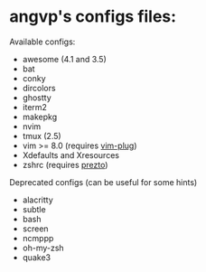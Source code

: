 angvp's configs files:
======================


Available configs:

- awesome (4.1 and 3.5)
- bat
- conky
- dircolors
- ghostty
- iterm2
- makepkg
- nvim
- tmux (2.5)
- vim >= 8.0 (requires [vim-plug](https://github.com/junegunn/vim-plug/))
- Xdefaults and Xresources
- zshrc (requires [prezto](https://github.com/sorin-ionescu/prezto/))

Deprecated configs (can be useful for some hints)

- alacritty
- subtle
- bash
- screen
- ncmppp 
- oh-my-zsh
- quake3 
